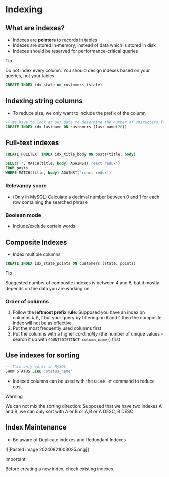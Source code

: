 # Indexing

## What are indexes?

- Indexes are **pointers** to records in tables
- Indexes are stored in-memory, instead of data which is stored in disk
- Indexes should be reserved for performance-critical queries

> [!tip]
> 
> Do not index every column. You should design indexes based on your queries, not your tables.

```sql
CREATE INDEX idx_state on customers (state)
```

## Indexing string columns

- To reduce size, we only want to include the prefix of the column

```sql
-- We have to look at our data to determine the number of characters for indexing
CREATE INDEX idx_lastname ON customers (last_name(20))
```

## Full-text indexes

```sql
CREATE FULLTEXT INDEX idx_title_body ON posts(title, body)

SELECT *, MATCH(title, body) AGAINST('react redux')
FROM posts
WHERE MATCH(title, body) AGAINST('react redux')
```


### Relevancy score

- (Only in MySQL) Calculate a decimal number between 0 and 1 for each row containing the searched phrase

### Boolean mode

- Include/exclude certain words 


## Composite Indexes

- Index multiple columns

```sql
CREATE INDEX idx_state_points ON customers (state, points)
```

> [!tip]
> 
> Suggested number of composite indexes is between 4 and 6, but it mostly depends on the data you are working on.


### Order of columns

1. Follow the **leftmost prefix rule**: Supposed you have an index on columns `A,B,C` but your query by filtering on `B` and `C` then the composite index will not be as effective.
2. Put the most frequently used columns first
3. Put the columns with a higher *cardinality* (the number of unique values - search it up with `COUNT(DISTINCT column_name)`) first

## Use indexes for sorting

```sql
-- This only works in MySQL
SHOW STATUS LIKE 'status_name'
```

- Indexed columns can be used with the `ORDER BY` command to reduce cost

> [!warning]
> 
> We can not mix the sorting direction: Supposed that we have two indexes A and B, we can only sort with A or B or A,B or A DESC, B DESC

## Index Maintenance

- Be aware of Duplicate indexes and Redundant Indexes

![[Pasted image 20240821003025.png]]

> [!important]
> 
> Before creating a new index, check existing indexes.


